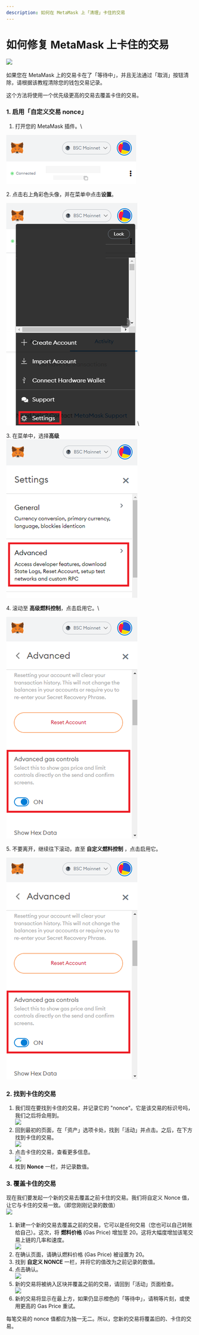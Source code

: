 ```yaml
---
description: 如何在 MetaMask 上「清理」卡住的交易
---
```


# 如何修复 MetaMask 上卡住的交易

![](https://gblobscdn.gitbook.com/assets%2F-MHREX7DHcljbY5IkjgJ%2F-MbGTDNZ6xd3\_Q-qSEP5%2F-MbJqpp1p79V-5V3Lv1m%2Fdocs%20masthead%20\(12\).png?alt=media\&token=760ddc2a-1dd9-46ab-8a2f-a2ca54a29043)

如果您在 MetaMask 上的交易卡在了「等待中」，并且无法通过「取消」按钮清除，请根据该教程清除您的钱包交易记录。

这个方法将使用一个优先级更高的交易去覆盖卡住的交易。

### **1. 启用「**自定义交易 nonce**」**  <a href="#1-enable-customized-transaction-nonce" id="1-enable-customized-transaction-nonce"></a>

1. 打开您的 MetaMask 插件。\


![](<../.gitbook/assets/image (4).png>)

2\. 点击右上角彩色头像，并在菜单中点击**设置**。

![](<../.gitbook/assets/image (40).png>)\


3\. 在菜单中，选择**高级**\
****![](<../.gitbook/assets/image (10).png>)****

4\. 滚动至 **高级燃料控制**，点击启用它。\


![](<../.gitbook/assets/image (31).png>)

5\. 不要离开，继续往下滚动，直至 **自定义燃料控制** ，点击启用它。

![](<../.gitbook/assets/image (46).png>)

### **2. 找到卡住的交易** <a href="#2-find-your-stuck-transaction" id="2-find-your-stuck-transaction"></a>

1. 我们现在要找到卡住的交易，并记录它的 "nonce"。它是该交易的标识号吗，我们之后将会用到。\
   ![](https://lh4.googleusercontent.com/xKBEnt5a62c5Wzg\_MCLIbVUWuL4fws1ohBAX9LAkGS71vslHk7QuMF24jAfkAdmsLunPVfT9c3FxCmGar5z7jNZnd4WMgzQsoxxbYw1Lp59Az5kG72COn0JblFXktHbmgMnF1LeY)
2. 回到最初的页面，在「资产」选项卡处，找到「活动」并点击。之后，在下方找到卡住的交易。\
   ![](https://lh5.googleusercontent.com/9qVjhK1kEKDL8l4TTdOFo4o547PDIIeQpCCY18gPyaUFJrpFbyYhMfBQ1CRzjjrllgrcqVbwkhxKCZBNlIad8J1yCpMVhsBKjIAcwfsQHQb7jnl2RD2ufQU-zNEn2Hn2g4LGvYDU)
3. 点击卡住的交易，查看更多信息。\
   ![](https://lh4.googleusercontent.com/HMd5iKjIvm-f7Xi7xtecTsq56x1i15GjUkwCm5Z\_83xMfOXDd2jabcCDyUwELf51IHseEeCk2WnvWfHwTSUlFnLAJrmjkkOfm\_fA5fimgdABnYfdjmBxxst8TOaUJUhc2iO\_CN-k)
4. 找到 **Nonce** 一栏，并记录数值。

### **3. 覆盖卡住的交易** <a href="#3-overwrite-the-stuck-transaction" id="3-overwrite-the-stuck-transaction"></a>

现在我们要发起一个新的交易去覆盖之前卡住的交易。我们将自定义 Nonce 值，让它与卡住的交易一致。（即您刚刚记录的数值）\
![](https://gblobscdn.gitbook.com/assets%2F-MHREX7DHcljbY5IkjgJ%2F-M\_Qf9PqrqKwKENMLChq%2F-M\_QfJwbI-p6skTud7\_o%2Fimage.png?alt=media\&token=13db2345-9ad7-46a4-9937-7f26d7187749)

1. 新建一个新的交易去覆盖之前的交易，它可以是任何交易（您也可以自己转账给自己）。这次，将 **燃料价格** (Gas Price) 增加至 20。这将大幅度增加该笔交易上链的几率和速度。\
   ![](https://gblobscdn.gitbook.com/assets%2F-MHREX7DHcljbY5IkjgJ%2F-M\_Qf9PqrqKwKENMLChq%2F-M\_Qft-wFWL0NENZfvV\_%2Fimage.png?alt=media\&token=14028feb-3c51-405c-bc3e-3d8e87d1d37d)
2. 在确认页面，请确认燃料价格 (Gas Price) 被设置为 20。
3. 找到 **自定义 NONCE** 一栏，并将它的值改为之前记录的数值。
4. 点击确认。\
   ![](https://lh6.googleusercontent.com/PYhYm2ro0SVzerBo5qguFIPOYl0DjLSfl0JT8UdfN3T4i-0hjBq-CQvr-UA0bSyG-ZndrWmLGptfZUcnGBlvUk118GGZn7ciDNaC4hmfovH9v\_M5XMIYmkAmB-Fr-6TTpYnnDX1p)
5. 新的交易将被纳入区块并覆盖之前的交易，请回到「活动」页面检查。\
   ![](https://lh6.googleusercontent.com/Iw3e0YP4ORhPgw8-MNxvzlDlfgG5nD226P4ixiziPC\_9j3\_LfU3o1-\_LA2yDmegbRw5x9Sgk3RACFJJkyJDrFJA1j2J93H21uGhhWabkdDQUHsU\_oVdkZVQTTWaQPzXHAWClpsb4)
6. 新的交易将显示在最上方，如果仍显示橙色的「等待中」，请稍等片刻，或使用更高的 Gas Price 重试。

每笔交易的 nonce 值都应为独一无二。所以，您新的交易将覆盖旧的、卡住的交易。
